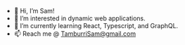 - 👋  Hi, I’m Sam!
- 👀  I’m interested in dynamic web applications.
- 🌱  I’m currently learning React, Typescript, and GraphQL.
- 📫  Reach me @ TamburriSam@gmail.com

